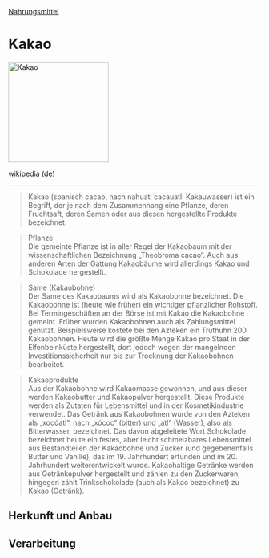 [Nahrungsmittel](../nahrungsmittel.html)   

# Kakao

<img src="https://upload.wikimedia.org/wikipedia/commons/2/22/Ghana_cacao2.jpg" height="200" alt="Kakao">

[wikipedia (de)](https://de.wikipedia.org/wiki/Kakao)

---

> Kakao (spanisch cacao, nach nahuatl cacauatl: Kakauwasser) ist ein Begriff, der je nach dem Zusammenhang eine Pflanze, deren Fruchtsaft, deren Samen oder aus diesen hergestellte Produkte bezeichnet.

> Pflanze   
Die gemeinte Pflanze ist in aller Regel der Kakaobaum mit der wissenschaftlichen Bezeichnung „Theobroma cacao“. Auch aus anderen Arten der Gattung Kakaobäume wird allerdings Kakao und Schokolade hergestellt.

> Same (Kakaobohne)   
Der Same des Kakaobaums wird als Kakaobohne bezeichnet. Die Kakaobohne ist (heute wie früher) ein wichtiger pflanzlicher Rohstoff. Bei Termingeschäften an der Börse ist mit Kakao die Kakaobohne gemeint.
Früher wurden Kakaobohnen auch als Zahlungsmittel genutzt. Beispielsweise kostete bei den Azteken ein Truthuhn 200 Kakaobohnen.
Heute wird die größte Menge Kakao pro Staat in der Elfenbeinküste hergestellt, dort jedoch wegen der mangelnden Investitionssicherheit nur bis zur Trocknung der Kakaobohnen bearbeitet.

> Kakaoprodukte   
Aus der Kakaobohne wird Kakaomasse gewonnen, und aus dieser werden Kakaobutter und Kakaopulver hergestellt. Diese Produkte werden als Zutaten für Lebensmittel und in der Kosmetikindustrie verwendet.
Das Getränk aus Kakaobohnen wurde von den Azteken als „xocóatl“, nach „xócoc“ (bitter) und „atl“ (Wasser), also als Bitterwasser, bezeichnet. Das davon abgeleitete Wort Schokolade bezeichnet heute ein festes, aber leicht schmelzbares Lebensmittel aus Bestandteilen der Kakaobohne und Zucker (und gegebenenfalls Butter und Vanille), das im 19. Jahrhundert erfunden und im 20. Jahrhundert weiterentwickelt wurde.
Kakaohaltige Getränke werden aus Getränkepulver hergestellt und zählen zu den Zuckerwaren, hingegen zählt Trinkschokolade (auch als Kakao bezeichnet) zu Kakao (Getränk).

## Herkunft und Anbau

## Verarbeitung

